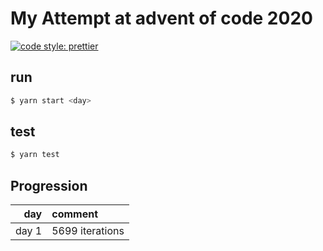 # My Attempt at advent of code 2020
[![code style: prettier](https://img.shields.io/badge/code_style-prettier-ff69b4.svg?style=flat-square)](https://github.com/prettier/prettier)
## run 
```bash
$ yarn start <day>
```

## test
```bash
$ yarn test
```

## Progression

day | comment
---:|:---
day 1 | 5699 iterations